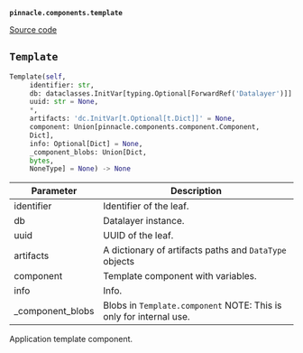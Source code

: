 **`pinnacle.components.template`** 

[Source code](https://github.com/pinnacle/pinnacle/blob/main/pinnacle.components/template.py)

## `Template` 

```python
Template(self,
     identifier: str,
     db: dataclasses.InitVar[typing.Optional[ForwardRef('Datalayer')]] = None,
     uuid: str = None,
     *,
     artifacts: 'dc.InitVar[t.Optional[t.Dict]]' = None,
     component: Union[pinnacle.components.component.Component,
     Dict],
     info: Optional[Dict] = None,
     _component_blobs: Union[Dict,
     bytes,
     NoneType] = None) -> None
```
| Parameter | Description |
|-----------|-------------|
| identifier | Identifier of the leaf. |
| db | Datalayer instance. |
| uuid | UUID of the leaf. |
| artifacts | A dictionary of artifacts paths and `DataType` objects |
| component | Template component with variables. |
| info | Info. |
| _component_blobs | Blobs in `Template.component` NOTE: This is only for internal use. |

Application template component.

